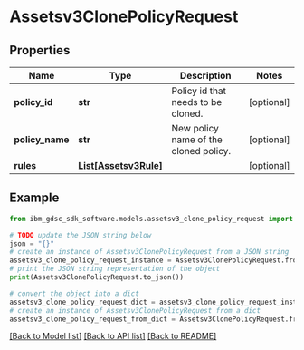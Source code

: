 # Assetsv3ClonePolicyRequest


## Properties

Name | Type | Description | Notes
------------ | ------------- | ------------- | -------------
**policy_id** | **str** | Policy id that needs to be cloned. | [optional] 
**policy_name** | **str** | New policy name of the cloned policy. | [optional] 
**rules** | [**List[Assetsv3Rule]**](Assetsv3Rule.md) |  | [optional] 

## Example

```python
from ibm_gdsc_sdk_software.models.assetsv3_clone_policy_request import Assetsv3ClonePolicyRequest

# TODO update the JSON string below
json = "{}"
# create an instance of Assetsv3ClonePolicyRequest from a JSON string
assetsv3_clone_policy_request_instance = Assetsv3ClonePolicyRequest.from_json(json)
# print the JSON string representation of the object
print(Assetsv3ClonePolicyRequest.to_json())

# convert the object into a dict
assetsv3_clone_policy_request_dict = assetsv3_clone_policy_request_instance.to_dict()
# create an instance of Assetsv3ClonePolicyRequest from a dict
assetsv3_clone_policy_request_from_dict = Assetsv3ClonePolicyRequest.from_dict(assetsv3_clone_policy_request_dict)
```
[[Back to Model list]](../README.md#documentation-for-models) [[Back to API list]](../README.md#documentation-for-api-endpoints) [[Back to README]](../README.md)


